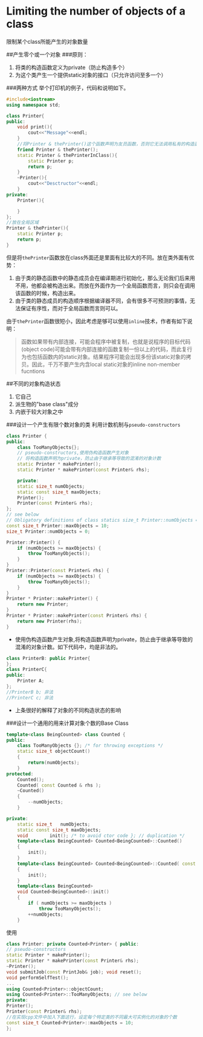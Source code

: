 # Limiting the number of objects of a class
限制某个class所能产生的对象数量

##产生零个或一个对象
###原则：
1. 将类的构造函数定义为private（防止构造多个）
2. 为这个类产生一个提供static对象的接口（只允许访问至多一个）

###两种方式
举个打印机的例子，代码和说明如下。
```cpp
#include<iostream>
using namespace std;

class Printer{
public:
    void print(){
        cout<<"Message"<<endl;
    }
    //将Printer & thePrinter()这个函数声明为友员函数，否则它无法调用私有的构造函数
    friend Printer & thePrinter();
    static Printer & thePrinterInClass(){
        static Printer p;
        return p;
    }
    ~Printer(){
        cout<<"Desctructor"<<endl;
    }
private:
    Printer(){

    }
};
//放在全局区域
Printer & thePrinter(){
    static Printer p;
    return p;
}
```
但是将<code>thePrinter</code>函数放在class外面还是里面有比较大的不同。放在类外面有优势：
1. 由于类的静态函数中的静态成员会在编译期进行初始化，那么无论我们后来用不用，他都会被构造出来。而放在外面作为一个全局函数而言，则只会在调用该函数的时候，构造出来。
2. 由于类的静态成员的构造顺序根据编译器不同，会有很多不可预测的事情，无法保证有序性，而对于全局函数而言则可以。

由于<code>thePrinter</code>函数很短小，因此考虑是够可以使用<code>inline</code>技术，作者有如下说明：
> 函数如果带有内部连接，可能会程序中被复制，也就是说程序的目标代码(object code)可能会带有内部连接的函数复制一份以上的代码，而此复行为也包括函数内的static对象。结果程序可能会出现多份该static对象的拷贝。因此，千万不要产生内含local static对象的inline non-member fucntions

##不同的对象构造状态
1. 它自己
2. 派生物的"base class"成分
3. 内嵌于较大对象之中

###设计一个产生有限个数对象的类
利用计数机制与<code>pseudo-constructors</code>

```cpp
class Printer {
public:
    class TooManyObjects{};
    // pseudo-constructors,使用伪构造函数产生对象
    // 将构造函数声明为private，防止由于继承等导致的混淆的对象计数
    static Printer * makePrinter();
    static Printer * makePrinter(const Printer& rhs);

    private:
    static size_t numObjects;
    static const size_t maxObjects;
    Printer();
    Printer(const Printer& rhs);
};
// see below
// Obligatory definitions of class statics size_t Printer::numObjects = 0;
const size_t Printer::maxObjects = 10;
size_t Printer::numObjects = 0;

Printer::Printer() {
    if (numObjects >= maxObjects) {
        throw TooManyObjects();
    }
}
Printer::Printer(const Printer& rhs) {
    if (numObjects >= maxObjects) {
        throw TooManyObjects();
    }
}
Printer * Printer::makePrinter() {
    return new Printer;
}
Printer * Printer::makePrinter(const Printer& rhs) {
    return new Printer(rhs);
}
```

* 使用伪构造函数产生对象,将构造函数声明为private，防止由于继承等导致的混淆的对象计数。如下代码中，均是非法的。
```cpp
class PrinterB: public Printer{
};
class PrinterC{
public:
    Printer A;
};
//PrinterB b; 非法
//PrinterC c; 非法
```
* 上条很好的解释了对象的不同构造状态的影响

###设计一个通用的用来计算对象个数的Base Class
```cpp
template<class BeingCounted> class Counted {
public:
	class TooManyObjects {}; /* for throwing exceptions */
	static size_t objectCount()
	{
		return(numObjects);
	}
protected:
	Counted();
	Counted( const Counted & rhs );
	~Counted()
	{
		--numObjects;
	}

private:
	static size_t	numObjects;
	static const size_t maxObjects;
	void		init(); /* to avoid ctor code }; // duplication */
	template<class BeingCounted> Counted<BeingCounted>::Counted()
	{
		init();
	}
	template<class BeingCounted> Counted<BeingCounted>::Counted( const Counted<BeingCounted> & )
	{
		init();
	}
	template<class BeingCounted>
	void Counted<BeingCounted>::init()
	{
		if ( numObjects >= maxObjects )
			throw TooManyObjects();
		++numObjects;
	}
```
使用
```cpp
class Printer: private Counted<Printer> { public:
// pseudo-constructors
static Printer * makePrinter();
static Printer * makePrinter(const Printer& rhs);
~Printer();
void submitJob(const PrintJob& job); void reset();
void performSelfTest();
...
using Counted<Printer>::objectCount;
using Counted<Printer>::TooManyObjects; // see below
private:
Printer();
Printer(const Printer& rhs);
//在实现cpp文件中加入下面这行，设定每个特定类的不同最大可实例化的对象的个数
const size_t Counted<Printer>::maxObjects = 10;
};
```



